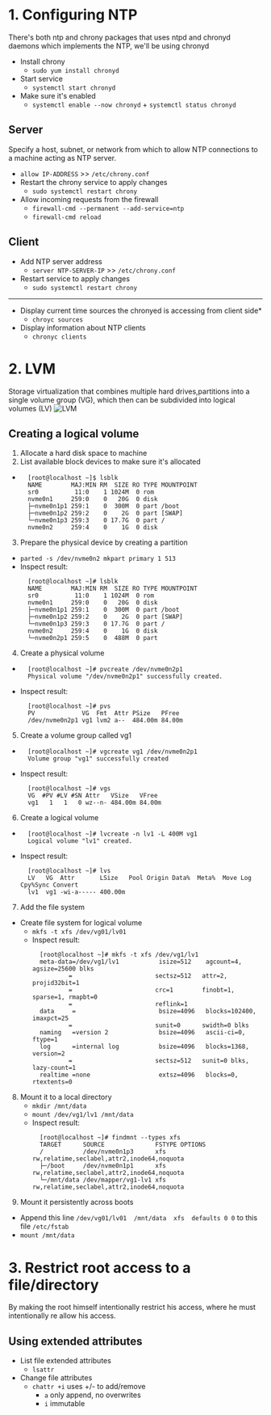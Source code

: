 # 1. Configuring NTP
There's both ntp and chrony packages that uses ntpd and chronyd daemons which implements the NTP, we'll be using chronyd
- Install chrony
  - `sudo yum install chronyd` 
- Start service
  - `systemctl start chronyd`
- Make sure it's enabled
  - `systemctl enable --now chronyd` + `systemctl status chronyd`

## Server
  Specify a host, subnet, or network from which to allow NTP connections to a machine acting as NTP server.

  - `allow IP-ADDRESS` >> `/etc/chrony.conf`
  - Restart the chrony service to apply changes
    - `sudo systemctl restart chrony`
  - Allow incoming requests from the firewall
    - `firewall-cmd --permanent --add-service=ntp`
    - `firewall-cmd reload`

## Client
  - Add NTP server address
    - `server NTP-SERVER-IP` >> `/etc/chrony.conf`
  - Restart service to apply changes
    - `sudo systemctl restart chrony`

-------------------------------
* Display current time sources the chronyed is accessing from client side*
  - `chroyc sources`
* Display information about NTP clients
  - `chronyc clients`

# 2. LVM
Storage virtualization that combines multiple hard drives,partitions into a single volume group (VG), which then can be subdivided into logical volumes (LV)
![LVM](https://www.redhat.com/sysadmin/sites/default/files/styles/google_discover/public/2020-03/LVM%20Cropped.jpg?itok=ffbAHr_R)
## Creating a logical volume
1. Allocate a hard disk space to machine
2. List available block devices to make sure it's allocated
  -
    ```
      [root@localhost ~]$ lsblk
      NAME        MAJ:MIN RM  SIZE RO TYPE MOUNTPOINT
      sr0          11:0    1 1024M  0 rom  
      nvme0n1     259:0    0   20G  0 disk 
      ├─nvme0n1p1 259:1    0  300M  0 part /boot
      ├─nvme0n1p2 259:2    0    2G  0 part [SWAP]
      └─nvme0n1p3 259:3    0 17.7G  0 part /
      nvme0n2     259:4    0    1G  0 disk 
    ```

3. Prepare the physical device by creating a partition
  - `parted -s /dev/nvme0n2 mkpart primary 1 513`
  - Inspect result: 
    ```
      [root@localhost ~]# lsblk
      NAME        MAJ:MIN RM  SIZE RO TYPE MOUNTPOINT
      sr0          11:0    1 1024M  0 rom  
      nvme0n1     259:0    0   20G  0 disk 
      ├─nvme0n1p1 259:1    0  300M  0 part /boot
      ├─nvme0n1p2 259:2    0    2G  0 part [SWAP]
      └─nvme0n1p3 259:3    0 17.7G  0 part /
      nvme0n2     259:4    0    1G  0 disk 
      └─nvme0n2p1 259:5    0  488M  0 part 
    ```
4. Create a physical volume
  -
    ```
      [root@localhost ~]# pvcreate /dev/nvme0n2p1 
      Physical volume "/dev/nvme0n2p1" successfully created.
    ```
  - Inspect result:
    ```
      [root@localhost ~]# pvs
      PV             VG  Fmt  Attr PSize   PFree 
      /dev/nvme0n2p1 vg1 lvm2 a--  484.00m 84.00m
    ```
  
5. Create a volume group called vg1
  -
    ```
      [root@localhost ~]# vgcreate vg1 /dev/nvme0n2p1
      Volume group "vg1" successfully created
    ```
  - Inspect result:
    ```
      [root@localhost ~]# vgs
      VG  #PV #LV #SN Attr   VSize   VFree 
      vg1   1   1   0 wz--n- 484.00m 84.00m
    ```

6. Create a logical volume
  - 
    ```
      [root@localhost ~]# lvcreate -n lv1 -L 400M vg1
      Logical volume "lv1" created.
    ```
  - Inspect result:
    ```
      [root@localhost ~]# lvs
      LV   VG  Attr       LSize   Pool Origin Data%  Meta%  Move Log Cpy%Sync Convert
      lv1  vg1 -wi-a----- 400.00m  
    ```

7. Add the file system
  - Create file system for logical volume
    - `mkfs -t xfs /dev/vg01/lv01`
    - Inspect result:
      ```
        [root@localhost ~]# mkfs -t xfs /dev/vg1/lv1
        meta-data=/dev/vg1/lv1           isize=512    agcount=4, agsize=25600 blks
                =                       sectsz=512   attr=2, projid32bit=1
                =                       crc=1        finobt=1, sparse=1, rmapbt=0
                =                       reflink=1
        data     =                       bsize=4096   blocks=102400, imaxpct=25
                =                       sunit=0      swidth=0 blks
        naming   =version 2              bsize=4096   ascii-ci=0, ftype=1
        log      =internal log           bsize=4096   blocks=1368, version=2
                =                       sectsz=512   sunit=0 blks, lazy-count=1
        realtime =none                   extsz=4096   blocks=0, rtextents=0
      ```
8. Mount it to a local directory
    - `mkdir /mnt/data`
    - `mount /dev/vg1/lv1 /mnt/data`
    - Inspect result:
      ```
        [root@localhost ~]# findmnt --types xfs
        TARGET      SOURCE              FSTYPE OPTIONS
        /           /dev/nvme0n1p3      xfs    rw,relatime,seclabel,attr2,inode64,noquota
        ├─/boot     /dev/nvme0n1p1      xfs    rw,relatime,seclabel,attr2,inode64,noquota
        └─/mnt/data /dev/mapper/vg1-lv1 xfs    rw,relatime,seclabel,attr2,inode64,noquota
      ```
9. Mount it persistently across boots
  - Append this line `/dev/vg01/lv01  /mnt/data  xfs  defaults 0 0` to this file `/etc/fstab`
  - `mount /mnt/data`

# 3. Restrict root access to a file/directory
By making the root himself intentionally restrict his access, where he must intentionally re allow his access.
## Using extended attributes
- List file extended attributes
  - `lsattr`
- Change file attributes
  - `chattr +i` uses +/- to add/remove
    - `a` only append, no overwrites
    - `i` immutable